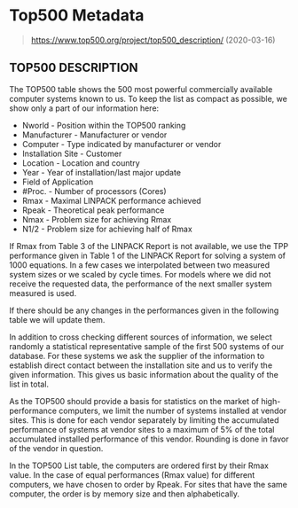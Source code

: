 # Top500 Metadata

> https://www.top500.org/project/top500_description/ (2020-03-16)

## TOP500 DESCRIPTION

The TOP500 table shows the 500 most powerful commercially available
computer systems known to us. To keep the list as compact as possible,
we show only a part of our information here:

* Nworld - Position within the TOP500 ranking
* Manufacturer - Manufacturer or vendor
* Computer - Type indicated by manufacturer or vendor
* Installation Site - Customer
* Location - Location and country
* Year - Year of installation/last major update
* Field of Application
* #Proc. - Number of processors (Cores)
* Rmax - Maximal LINPACK performance achieved
* Rpeak - Theoretical peak performance
* Nmax - Problem size for achieving Rmax
* N1/2 - Problem size for achieving half of Rmax

If Rmax from Table 3 of the LINPACK Report is not available, we use
the TPP performance given in Table 1 of the LINPACK Report for solving
a system of 1000 equations. In a few cases we interpolated between two
measured system sizes or we scaled by cycle times. For models where we
did not receive the requested data, the performance of the next
smaller system measured is used.

If there should be any changes in the performances given in the
following table we will update them.

In addition to cross checking different sources of information, we
select randomly a statistical representative sample of the first 500
systems of our database. For these systems we ask the supplier of the
information to establish direct contact between the installation site
and us to verify the given information. This gives us basic
information about the quality of the list in total.

As the TOP500 should provide a basis for statistics on the market of
high-performance computers, we limit the number of systems installed
at vendor sites. This is done for each vendor separately by limiting
the accumulated performance of systems at vendor sites to a maximum of
5% of the total accumulated installed performance of this
vendor. Rounding is done in favor of the vendor in question.

In the TOP500 List table, the computers are ordered first by their
Rmax value. In the case of equal performances (Rmax value) for
different computers, we have chosen to order by Rpeak. For sites that
have the same computer, the order is by memory size and then
alphabetically.
